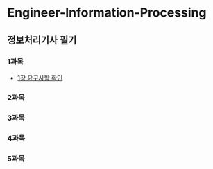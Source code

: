 # Engineer-Information-Processing

## 정보처리기사 필기


### 1과목

* [1장 요구사항 확인](./정보처리기사필기/1과목/1장.요구사항%20확인.md)

### 2과목

### 3과목

### 4과목

### 5과목

